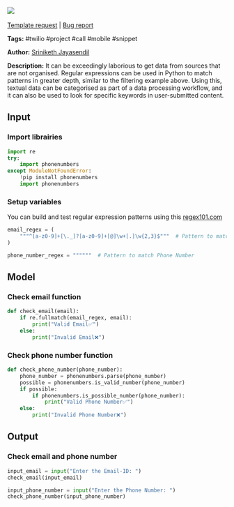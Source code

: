 <a href="https://app.naas.ai/user-redirect/naas/downloader?url=https://raw.githubusercontent.com/jupyter-naas/awesome-notebooks/master/Python/Python_Match_pattern_with_regular_expressions.ipynb" target="_parent"><img src="https://naasai-public.s3.eu-west-3.amazonaws.com/open_in_naas.svg"/></a><br><br><a href="https://github.com/jupyter-naas/awesome-notebooks/issues/new?assignees=&labels=&template=template-request.md&title=Tool+-+Action+of+the+notebook+">Template request</a> | <a href="https://github.com/jupyter-naas/awesome-notebooks/issues/new?assignees=&labels=bug&template=bug_report.md&title=Python+-+Match+pattern+with+regular+expressions:+Error+short+description">Bug report</a>

**Tags:** #twilio #project #call #mobile #snippet

**Author:** [Sriniketh Jayasendil](https://twitter.com/srini047/)

**Description:**
It can be exceedingly laborious to get data from sources that are not organised. Regular expressions can be used in Python to match patterns in greater depth, similar to the filtering example above. Using this, textual data can be categorised as part of a data processing workflow, and it can also be used to look for specific keywords in user-submitted content.

## Input

### Import librairies


```python
import re
try:
    import phonenumbers
except ModuleNotFoundError:
    !pip install phonenumbers
    import phonenumbers
```

### Setup variables
You can build and test regular expression patterns using this [regex101.com](https://regex101.com/)


```python
email_regex = (
    """^[a-z0-9]+[\._]?[a-z0-9]+[@]\w+[.]\w{2,3}$"""  # Pattern to match Email Address
)

phone_number_regex = """"""  # Pattern to match Phone Number
```

## Model

### Check email function


```python
def check_email(email):
    if re.fullmatch(email_regex, email):
        print("Valid Email✅")
    else:
        print("Invalid Email❌")
```

### Check phone number function


```python
def check_phone_number(phone_number):
    phone_number = phonenumbers.parse(phone_number)
    possible = phonenumbers.is_valid_number(phone_number)
    if possible:
        if phonenumbers.is_possible_number(phone_number):
            print("Valid Phone Number✅")
    else:
        print("Invalid Phone Number❌")
```

## Output

### Check email and phone number


```python
input_email = input("Enter the Email-ID: ")
check_email(input_email)

input_phone_number = input("Enter the Phone Number: ")
check_phone_number(input_phone_number)
```

